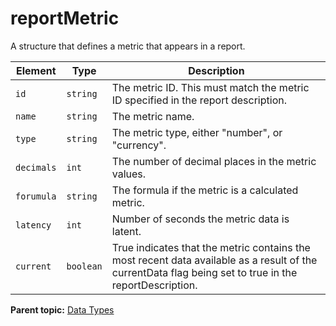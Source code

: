 # reportMetric

A structure that defines a metric that appears in a report.

|Element|Type|Description|
|-------|----|-----------|
|`id` |`string` | The metric ID. This must match the metric ID specified in the report description. |
|`name` |`string` | The metric name. |
|`type` |`string` | The metric type, either "number", or "currency". |
|`decimals` |`int` | The number of decimal places in the metric values. |
|`forumula` |`string` | The formula if the metric is a calculated metric. |
|`latency` |`int` | Number of seconds the metric data is latent. |
|`current` |`boolean` | True indicates that the metric contains the most recent data available as a result of the currentData flag being set to true in the reportDescription. |

**Parent topic:** [Data Types](../data_types/datatypes.md)

